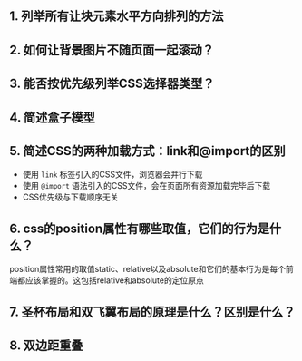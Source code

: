 ## 1. 列举所有让块元素水平方向排列的方法

## 2. 如何让背景图片不随页面一起滚动？

## 3. 能否按优先级列举CSS选择器类型？

## 4. 简述盒子模型

## 5. 简述CSS的两种加载方式：link和@import的区别
- 使用 `link` 标签引入的CSS文件，浏览器会并行下载
- 使用 `@import` 语法引入的CSS文件，会在页面所有资源加载完毕后下载
- CSS优先级与下载顺序无关

## 6. css的position属性有哪些取值，它们的行为是什么？
position属性常用的取值static、relative以及absolute和它们的基本行为是每个前端都应该掌握的。这包括relative和absolute的定位原点

## 7. 圣杯布局和双飞翼布局的原理是什么？区别是什么？

## 8. 双边距重叠
